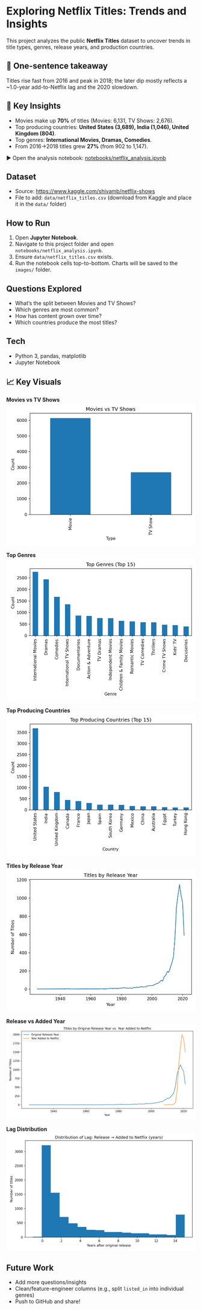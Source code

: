 # Exploring Netflix Titles: Trends and Insights

This project analyzes the public **Netflix Titles** dataset to uncover trends in title types, genres, release years, and production countries.

## 📝 One-sentence takeaway
Titles rise fast from 2016 and peak in 2018; the later dip mostly reflects a ~1.0-year add-to-Netflix lag and the 2020 slowdown.

## 🔎 Key Insights
- Movies make up **70%** of titles (Movies: 6,131, TV Shows: 2,676).
- Top producing countries: **United States (3,689), India (1,046), United Kingdom (804)**.
- Top genres: **International Movies, Dramas, Comedies**.
- From 2016→2018 titles grew **27%** (from 902 to 1,147).

▶️ Open the analysis notebook: [notebooks/netflix_analysis.ipynb](notebooks/netflix_analysis.ipynb)

## Dataset
- Source: https://www.kaggle.com/shivamb/netflix-shows
- File to add: `data/netflix_titles.csv` (download from Kaggle and place it in the `data/` folder)

## How to Run
1. Open **Jupyter Notebook**.
2. Navigate to this project folder and open `notebooks/netflix_analysis.ipynb`.
3. Ensure `data/netflix_titles.csv` exists.
4. Run the notebook cells top-to-bottom. Charts will be saved to the `images/` folder.

## Questions Explored
- What’s the split between Movies and TV Shows?
- Which genres are most common?
- How has content grown over time?
- Which countries produce the most titles?

## Tech
- Python 3, pandas, matplotlib
- Jupyter Notebook

## 📈 Key Visuals

**Movies vs TV Shows**  
![Movies vs TV Shows](images/movies_vs_tvshows.png)

**Top Genres**  
![Top Genres](images/top_genres.png)

**Top Producing Countries**  
![Top Producing Countries](images/top_countries.png)

**Titles by Release Year**  
![Titles by Release Year](images/titles_by_release_year.png)

**Release vs Added Year**  
![Release vs Added Year](images/release_vs_added_year.png)

**Lag Distribution**  
![Lag Distribution](images/lag_release_to_added_hist.png)

## Future Work
- Add more questions/insights
- Clean/feature-engineer columns (e.g., split `listed_in` into individual genres)
- Push to GitHub and share!
